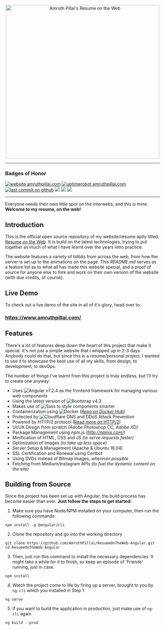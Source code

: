 <p align="center">
	<img src="https://i.imgur.com/WnVVMvv.png" width="500px" alt="Amruth Pillai's Resume on the Web">
</p>

---

### Badges of Honor

[![website amruthpillai.com](https://img.shields.io/website-up-down-green-red/http/amruthpillai.com.svg)](https://amruthpillai.com/)
[![uptimerobot amruthpillai.com](https://img.shields.io/uptimerobot/ratio/m781987043-24c5463b2c0e80a630682bd0.svg?style=flat)](https://amruthpillai.com/)
[![last commit on github](https://img.shields.io/github/last-commit/amruthpillai/resumeontheweb-angular.svg?style=flat)](https://amruthpillai.com/)
![](https://img.shields.io/docker/automated/amruthpillai/resumeontheweb-angular.svg?style=flat)
![](https://img.shields.io/github/languages/code-size/amruthpillai/resumeontheweb-angular.svg?style=flat)
![](https://img.shields.io/github/license/amruthpillai/resumeontheweb-angular.svg?style=flat)

---

Everyone needs their own little spot on the interwebs, and this is mine.  
**Welcome to my resume, on the web!**

## Introduction

This is the official open source repository of my website/resume aptly titled, [Resume on the Web](https://amruthpillai.com/). It is build on the latest technologies, trying to put together as much of what I have learnt over the years intro practice. 

The website features a variety of tidbits from across the web, from how the server is set up to the animations on the page. This *README.md* serves as a feature list as to what all has made this website special, and a proof of source for anyone else to fork and work on their own version of the website (with due credits, of course).

## Live Demo

To check out a live demo of the site in all of it's glory, head over to:

### https://www.amruthpillai.com/

## Features

There's a lot of features deep down the heart of this project that make it special. It's not just a simple website that I whipped up in 2-3 days. Anybody could do that, but since this is a resume/personal project, I wanted to use it to showcase the best use of all my skills, from design, to development, to devOps.

The number of things I've learnt from this project is truly endless, but I'll try to create one anyway:
* Uses ![Angular v7.2.4](https://img.shields.io/badge/Angular-v7.2.4-red.svg?style=flat&logo=angular) as the frontend framework for managing various web components
* Using the latest version of ![Bootstrap v4.3](https://img.shields.io/badge/Bootstrap-v4.3-blue.svg?style=flat&logo=bootstrap)
* Makes use of ![Sass](https://img.shields.io/badge/sass-ce1477.svg?style=flat&logo=sass&logoColor=white) to style components smarter
* Containerization using ![Docker](https://img.shields.io/badge/docker-blue.svg?style=flat&logo=docker&logoColor=white) *([Repo on Docker Hub](https://cloud.docker.com/repository/docker/amruthpillai/resumeontheweb-angular))*
* Protected by ![Cloudflare](https://img.shields.io/badge/Cloudflare-orange.svg?style=flat&logo=cloudflare&logoColor=white) DNS and DDoS Attack Prevention
* Powered by HTTP/2 protocol ([Read more on HTTP/2](https://developers.google.com/web/fundamentals/performance/http2/))
* UI/UX Design from scratch *(Adobe Photoshop CC, Adobe XD)*
* Package Management using npm.js *(http://npmjs.com/)*
* Minification of HTML, CSS and JS *(to serve requests faster)*
* Optimization of Images *(to take up less space)*
* Server Setup & Management (Apache & Ubuntu 16.04)
* SSL Certification and Renewal using Certbot
* Using SVGs instead of Bitmap images, *wherever possible*
* Fetching from Medium/Instagram APIs *(to fuel the dynamic content on the site)*

## Building from Source

Since the project has been set up with Angular, the build process has become easier than ever.
**Just follow the steps to get started:**

1. Make sure you have Node/NPM installed on your computer, then run the following commands:
```console
npm install -g @angular/cli
```

2. Clone the repository and go into the working directory
```console
git clone https://github.com/AmruthPillai/ResumeOnTheWeb-Angular.git
cd ResumeOnTheWeb-Angular
```

3. Then, just run this command to install the necessary dependencies. It might take a while for it to finish, so keep an episode of 'Friends' running, just in case.
```console
npm install
```

4. Watch the project come to life by firing up a server, brought to you by `ng-cli` which you installed in Step 1
```console
ng serve
```

5. If you want to build the application in production, just make use of `ng-cli` again
```console
ng build --prod
```
